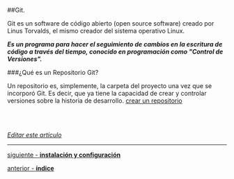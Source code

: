 ##Git.

Git es un software de código abierto (open source software) creado por Linus Torvalds, 
el mismo creador del sistema operativo Linux.

_**Es un programa para hacer el seguimiento de cambios en la escritura de código 
a través del tiempo, conocido en programación como "Control de Versiones".**_

###¿Qué es un Repositorio Git?

Un repositorio es, simplemente, la carpeta del proyecto una vez que se incorporó Git.
Es decir, que ya tiene la capacidad de crear y controlar versiones sobre la historia de desarrollo.
[crear un repositorio](https://github.com/Pandawebs/Git-y-GitHub-elemental/blob/master/crear-un-repositorio.md)

<br>
<br>

<em>[Editar este artículo](https://github.com/Pandawebs/Git-y-GitHub-elemental/edit/master/git-concepto-repositorios.md)</em>

<hr>

[siguiente - **instalación y configuración**](https://github.com/Pandawebs/Git-y-GitHub-elemental/blob/master/instalacion-y-configuracion-de-git.md) 

[anterior - **índice**](https://github.com/Pandawebs/Git-y-GitHub-elemental/blob/master/README.md) 
